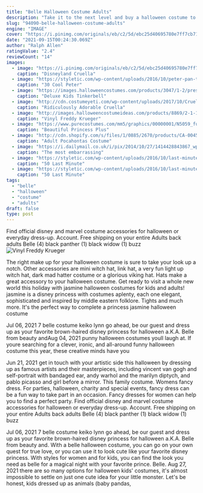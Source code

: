 ```yaml
---
title: "Belle Halloween Costume Adults"
description: "Take it to the next level and buy a halloween costume to match with the decorations. Search our halloween costume ideas online! finally, check out our selection of led lanterns and pumpkins to light up your home. Read on to learn more about halloween for kids and adults"
slug: "94090-belle-halloween-costume-adults"
engine: "IMAGE"
cover: "https://i.pinimg.com/originals/eb/c2/5d/ebc25d40695780e7ff7cb718f46a85d8.png"
date: "2021-09-15T00:24:30.069Z"
author: "Ralph Allen"
ratingValue: "2.4"
reviewCount: "14"
images:
  - image: "https://i.pinimg.com/originals/eb/c2/5d/ebc25d40695780e7ff7cb718f46a85d8.png"
    caption: "Disneyland Cruella"
  - image: "https://styletic.com/wp-content/uploads/2016/10/peter-pan-tinkerbell-costumes/45-peter-pan-and-tinkerbel.jpg"
    caption: "30 Cool Peter"
  - image: "https://images.halloweencostumes.com/products/3047/1-2/prestige-kids-tinkerbell-costume.jpg"
    caption: "Deluxe Kids Tinkerbell"
  - image: "http://cdn.costumeyeti.com/wp-content/uploads/2017/10/Cruella-Deville-Kids-Costume.jpg"
    caption: "Ridiculously Adorable Cruella"
  - image: "http://images.halloweencostumeideas.com/products/8869/2-1-155480/vinyl-freddy-krueger-mask.jpg"
    caption: "Vinyl Freddy Krueger"
  - image: "https://www.purecostumes.com/mm5/graphics/00000001/N5059_full_1.jpg"
    caption: "Beautiful Princess Plus"
  - image: "http://cdn.shopify.com/s/files/1/0885/2670/products/CA-004559_1024x1024.jpeg?v=1442522179"
    caption: "Adult Pocahontas Costume"
  - image: "https://i.dailymail.co.uk/i/pix/2014/10/27/1414428843867_wps_23_Halloween_photos.jpg"
    caption: "The most embarrassing"
  - image: "https://styletic.com/wp-content/uploads/2016/10/last-minute-halloween-costumes/10-last-minute-halloween-costume-ideas-7.jpg"
    caption: "50 Last Minute"
  - image: "https://styletic.com/wp-content/uploads/2016/10/last-minute-halloween-costumes/10-last-minute-halloween-costume-ideas.jpg"
    caption: "50 Last Minute"
tags:
  - "belle"
  - "halloween"
  - "costume"
  - "adults"
draft: false
type: post
---
```


Find official disney and marvel costume accessories for halloween or everyday dress-up. Account. Free shipping on your entire  Adults back adults Belle (4) black panther (1) black widow (1) buzz
![Vinyl Freddy Krueger](http://images.halloweencostumeideas.com/products/8869/2-1-155480/vinyl-freddy-krueger-mask.jpg "Vinyl Freddy Krueger")

The right make up for your halloween costume is sure to take your look up a notch. Other accessories are mini witch hat, link hat, a very fun light up witch hat, dark mad hatter costume or a glorious viking hat. Hats make a great accessory to your halloween costume. Get ready to visit a whole new world this holiday with jasmine halloween costumes for kids and adults! jasmine is a disney princess with costumes aplenty, each one elegant, sophisticated and inspired by middle eastern folklore.  Tights and much more. It&#39;s the perfect way to complete a princess jasmine halloween costume
<!--inArticleAds-->

<!--galleryOne-->

Jul 06, 2021 7 belle costume keiko lynn go ahead, be our guest and dress up as your favorite brown-haired disney princess for halloween  a.K.A. Belle from beauty andAug 04, 2021 punny halloween costumes youll laugh at. If youre searching for a clever, ironic, and all-around funny halloween costume this year, these creative minds have you
<!--inArticleAds-->

<!--galleryTwo-->

Jun 21, 2021 get in touch with your artistic side this halloween by dressing up as famous artists and their masterpieces, including vincent van gogh and self-portrait with bandaged ear, andy warhol and the marilyn diptych, and pablo picasso and girl before a mirror. This family costume. Womens fancy dress. For parties, halloween, charity and special events, fancy dress can be a fun way to take part in an occasion. Fancy dresses for women can help you to find a perfect party. Find official disney and marvel costume accessories for halloween or everyday dress-up. Account. Free shipping on your entire  Adults back adults Belle (4) black panther (1) black widow (1) buzz
<!--galleryThree-->

Jul 06, 2021 7 belle costume keiko lynn go ahead, be our guest and dress up as your favorite brown-haired disney princess for halloween  a.K.A. Belle from beauty and. With a belle halloween costume, you can go on your own quest for true love, or you can use it to look cute like your favorite disney princess. With styles for women and for kids, you can find the look you need as belle for a magical night with your favorite prince. Belle. Aug 27, 2021 there are so many options for halloween kids' costumes, it's almost impossible to settle on just one cute idea for your little monster. Let's be honest, kids dressed up as animals (baby pandas,